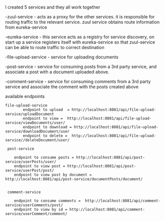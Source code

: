 I created 5 services and they all work together 
	
-zuul-service - acts as a proxy for the other services. it is responsible for routing traffic to the relevant service. zuul service obtains route information from eureka-service 
	
-eureka-service - this service acts as a registry for service discovery, on start up a service registers itself with eureka-service so that zuul-service can be able to route traffic to correct destination 

-file-upload-service - service for uploading documents

-post-service - service for consuming posts from a 3rd party service, and associate a post with a document uploaded above.


-comment-service - service for consuming comments from a 3rd party service and associate the comment with the posts created above

available endpoints

	file-upload-service
			endpoint to upload	= http://localhost:8081/api/file-upload-service/uploadDocument
			endpoint to view = 	http://localhost:8081/api/file-upload-service/viewDocuments/user/
			endpoint to download = http://localhost:8081/api/file-upload-service/downloadDocument/user
			endpoint to delete =  http://localhost:8081/api/file-upload-service//deleteDocument/user/

	 post-service 

	 	endpoint to consume posts =	http://localhost:8081/api/post-service/userPosts/user/
	 	endpoint to view post = http://localhost:8081/api/post-service/userPost/post/
	 	endpoint to view post by document = http://localhost:8081/api/post-service/documentPosts/document/


	 comment-service 

	 	endpoint to consume comments =	http://localhost:8081/api/comment-service/userComments/post/
	 	endpoint to view by id = http://localhost:8081/api/comment-service/userComment/comment/
